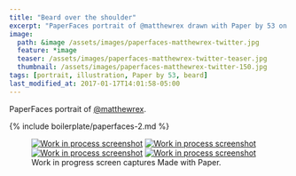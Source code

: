 ```yaml
---
title: "Beard over the shoulder"
excerpt: "PaperFaces portrait of @matthewrex drawn with Paper by 53 on an iPad."
image: 
  path: &image /assets/images/paperfaces-matthewrex-twitter.jpg 
  feature: *image
  teaser: /assets/images/paperfaces-matthewrex-twitter-teaser.jpg
  thumbnail: /assets/images/paperfaces-matthewrex-twitter-150.jpg
tags: [portrait, illustration, Paper by 53, beard]
last_modified_at: 2017-01-17T14:01:58-05:00
---
```


PaperFaces portrait of [@matthewrex](https://twitter.com/matthewrex).

{% include boilerplate/paperfaces-2.md %}

<figure class="third">
	<a href="/assets/images/paperfaces-matthewrex-process-1-lg.jpg"><img src="/assets/images/paperfaces-matthewrex-process-1-600.jpg" alt="Work in process screenshot"></a>
	<a href="/assets/images/paperfaces-matthewrex-process-2-lg.jpg"><img src="/assets/images/paperfaces-matthewrex-process-2-600.jpg" alt="Work in process screenshot"></a>
	<a href="/assets/images/paperfaces-matthewrex-process-3-lg.jpg"><img src="/assets/images/paperfaces-matthewrex-process-3-600.jpg" alt="Work in process screenshot"></a>
	<a href="/assets/images/paperfaces-matthewrex-process-4-lg.jpg"><img src="/assets/images/paperfaces-matthewrex-process-4-600.jpg" alt="Work in process screenshot"></a>
	<figcaption>Work in progress screen captures Made with Paper.</figcaption>
</figure>
